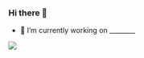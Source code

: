 ### Hi there 👋

- 🔭 I’m currently working on ________


<a href="https://github.com/pa-sundae/pa-sundae">
  <img align="center" src="https://github-readme-stats.vercel.app/api/pin/?username=pa-sundae&repo=pa-sundae" />
</a>